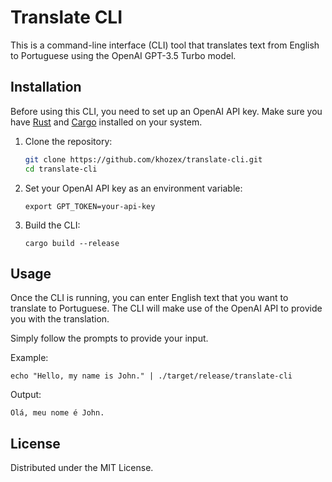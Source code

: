 # Translate CLI

This is a command-line interface (CLI) tool that translates text from English to Portuguese using the OpenAI GPT-3.5 Turbo model.

## Installation

Before using this CLI, you need to set up an OpenAI API key. Make sure you have [Rust](https://www.rust-lang.org/tools/install) and [Cargo](https://doc.rust-lang.org/cargo/getting-started/installation.html) installed on your system.

1. Clone the repository:

   ```sh
   git clone https://github.com/khozex/translate-cli.git
   cd translate-cli
    ```
2. Set your OpenAI API key as an environment variable:

    ```
    export GPT_TOKEN=your-api-key
    ```
3. Build the CLI:

    ```
    cargo build --release
    ```

## Usage
Once the CLI is running, you can enter English text that you want to translate to Portuguese. The CLI will make use of the OpenAI API to provide you with the translation.

Simply follow the prompts to provide your input.

Example:

```
echo "Hello, my name is John." | ./target/release/translate-cli
```

Output:

```
Olá, meu nome é John.
```

## License

Distributed under the MIT License. 





